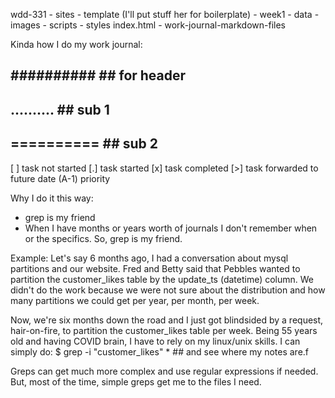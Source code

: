 wdd-331
    - sites
    - template (I'll put stuff her for boilerplate)
    - week1
        - data
        - images
        - scripts
        - styles
        index.html
    - work-journal-markdown-files

Kinda how I do my work journal:
## ########## ## for header
## .......... ## sub 1
## ========== ## sub 2
[ ] task not started
[.] task started
[x] task completed
[>] task forwarded to future date
(A-1) priority

Why I do it this way:
- grep is my friend
- When I have months or years worth of journals I don't remember when or the
  specifics. So, grep is my friend.

Example:
Let's say 6 months ago, I had a conversation about mysql partitions and our
website. Fred and Betty said that Pebbles wanted to partition the 
customer_likes table by the update_ts (datetime) column. We didn't do the
work because we were not sure about the distribution and how many partitions
we could get per year, per month, per week.

Now, we're six months down the road and I just got blindsided by a request,
hair-on-fire, to partition the customer_likes table per week. Being 55 years
old and having COVID brain, I have to rely on my linux/unix skills. I can 
simply do:
    $ grep -i "customer_likes" * ## and see where my notes are.f

Greps can get much more complex and use regular expressions if needed. But, 
most of the time, simple greps get me to the files I need.